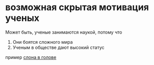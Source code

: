 # возможная скрытая мотивация ученых
Может быть, ученые занимаются наукой, потому что 

1.  Они боятся сложного мира
2.  Ученым в обществе дают высокий статус

пример [слона в голове](%D1%81%D0%BB%D0%BE%D0%BD%20%D0%B2%20%D0%B3%D0%BE%D0%BB%D0%BE%D0%B2%D0%B5)